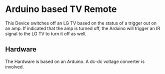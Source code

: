 # Arduino based TV Remote

This Device switches off an LG TV based on the status of a trigger out on an amp. If indicated that the amp is turned off, the Arduino will trigger an IR signal to the LG TV to turn it off as well.


## Hardware

The Hardware is based on an Arduino. A dc-dc voltage converter is involved.
